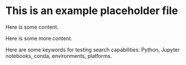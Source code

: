 # This is an example placeholder file

Here is some content.

Here is some more content.

Here are some keywords for testing search capabilities: Python, Jupyter notebooks, conda, environments, platforms.